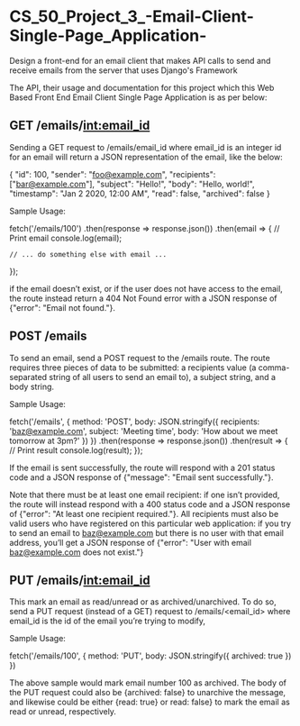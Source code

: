 # CS_50_Project_3_-Email-Client-Single-Page_Application-
Design a front-end for an email client that makes API calls to send and receive emails from the server that uses Django's Framework

The API, their usage and documentation for this project which this Web Based Front End Email Client Single Page Application is as per below:

## GET /emails/<int:email_id>

Sending a GET request to /emails/email_id where email_id is an integer id for an email will return a JSON representation of the email, like the below:

{
        "id": 100,
        "sender": "foo@example.com",
        "recipients": ["bar@example.com"],
        "subject": "Hello!",
        "body": "Hello, world!",
        "timestamp": "Jan 2 2020, 12:00 AM",
        "read": false,
        "archived": false
}

Sample Usage:

fetch('/emails/100')
.then(response => response.json())
.then(email => {
    // Print email
    console.log(email);

    // ... do something else with email ...
});

if the email doesn’t exist, or if the user does not have access to the email, the route instead return a 404 Not Found error with a JSON response of {"error": "Email not found."}.

## POST /emails

To send an email, send a POST request to the /emails route. The route requires three pieces of data to be submitted: a recipients value (a comma-separated string of all users to send an email to), a subject string, and a body string.

Sample Usage:

fetch('/emails', {
  method: 'POST',
  body: JSON.stringify({
      recipients: 'baz@example.com',
      subject: 'Meeting time',
      body: 'How about we meet tomorrow at 3pm?'
  })
})
.then(response => response.json())
.then(result => {
    // Print result
    console.log(result);
});

If the email is sent successfully, the route will respond with a 201 status code and a JSON response of {"message": "Email sent successfully."}.

Note that there must be at least one email recipient: if one isn’t provided, the route will instead respond with a 400 status code and a JSON response of {"error": "At least one recipient required."}. All recipients must also be valid users who have registered on this particular web application: if you try to send an email to baz@example.com but there is no user with that email address, you’ll get a JSON response of {"error": "User with email baz@example.com does not exist."}

## PUT /emails/<int:email_id>

This mark an email as read/unread or as archived/unarchived. 
To do so, send a PUT request (instead of a GET) request to /emails/<email_id> where email_id is the id of the email you’re trying to modify,

Sample Usage:

fetch('/emails/100', {
  method: 'PUT',
  body: JSON.stringify({
      archived: true
  })
})

The above sample would mark email number 100 as archived. The body of the PUT request could also be {archived: false} to unarchive the message, and likewise could be either {read: true} or read: false} to mark the email as read or unread, respectively.
